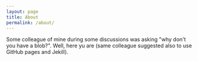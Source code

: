 ```yaml
---
layout: page
title: About
permalink: /about/
---
```


Some colleague of mine during some discussions was asking "why don't
you have a blob?". Well, here yu are (same colleague suggested also to
use GitHub pages and Jekill).
